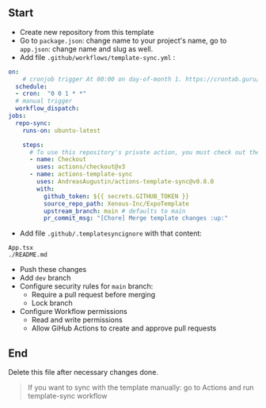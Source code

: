 ## Start
- Create new repository from this template
- Go to `package.json`: change name to your project's name, go to `app.json`: change name and slug as well.
- Add file `.github/workflows/template-sync.yml` :
``` yml
on:
    # cronjob trigger At 00:00 on day-of-month 1. https://crontab.guru/every-month
  schedule:
  - cron:  "0 0 1 * *"
  # manual trigger
  workflow_dispatch:
jobs:
  repo-sync:
    runs-on: ubuntu-latest

    steps:
      # To use this repository's private action, you must check out the repository
      - name: Checkout
        uses: actions/checkout@v3
      - name: actions-template-sync
        uses: AndreasAugustin/actions-template-sync@v0.8.0
        with:
          github_token: ${{ secrets.GITHUB_TOKEN }}
          source_repo_path: Xenous-Inc/ExpoTemplate
          upstream_branch: main # defaults to main
          pr_commit_msg: "[Chore] Merge template changes :up:"
```
- Add file `.github/.templatesyncignore` with that content:
```
App.tsx
./README.md
```
  - Push these changes
- Add `dev` branch
- Configure security rules for `main` branch:
  - Require a pull request before merging
  - Lock branch
- Configure Workflow permissions
  - Read and write permissions
  - Allow GiHub Actions to create and approve pull requests

## End
Delete this file after necessary changes done.

> If you want to sync with the template manually: go to Actions and run template-sync workflow
